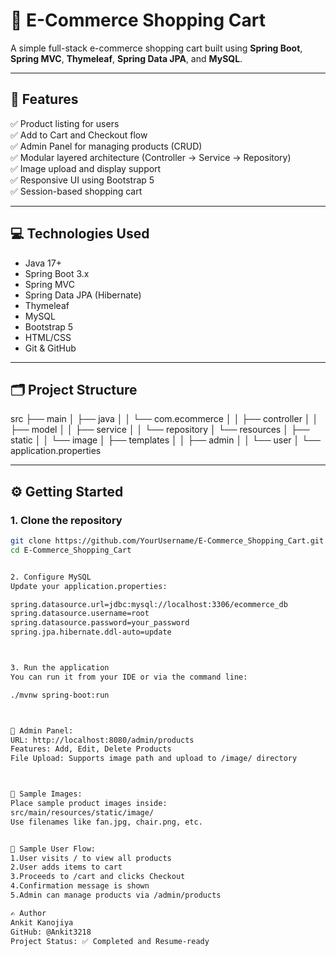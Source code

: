 # 🛒 E-Commerce Shopping Cart

A simple full-stack e-commerce shopping cart built using **Spring Boot**, **Spring MVC**, **Thymeleaf**, **Spring Data JPA**, and **MySQL**.

---

## 🔧 Features

✅ Product listing for users  
✅ Add to Cart and Checkout flow  
✅ Admin Panel for managing products (CRUD)  
✅ Modular layered architecture (Controller → Service → Repository)  
✅ Image upload and display support  
✅ Responsive UI using Bootstrap 5  
✅ Session-based shopping cart

---

## 💻 Technologies Used

- Java 17+
- Spring Boot 3.x
- Spring MVC
- Spring Data JPA (Hibernate)
- Thymeleaf
- MySQL
- Bootstrap 5
- HTML/CSS
- Git & GitHub

---

## 🗂️ Project Structure

src
├── main
│ ├── java
│ │ └── com.ecommerce
│ │ ├── controller
│ │ ├── model
│ │ ├── service
│ │ └── repository
│ └── resources
│ ├── static
│ │ └── image
│ ├── templates
│ │ ├── admin
│ │ └── user
│ └── application.properties




---

## ⚙️ Getting Started

### 1. Clone the repository

```bash
git clone https://github.com/YourUsername/E-Commerce_Shopping_Cart.git
cd E-Commerce_Shopping_Cart


2. Configure MySQL
Update your application.properties:

spring.datasource.url=jdbc:mysql://localhost:3306/ecommerce_db
spring.datasource.username=root
spring.datasource.password=your_password
spring.jpa.hibernate.ddl-auto=update



3. Run the application
You can run it from your IDE or via the command line:

./mvnw spring-boot:run



🔐 Admin Panel:
URL: http://localhost:8080/admin/products
Features: Add, Edit, Delete Products
File Upload: Supports image path and upload to /image/ directory



📁 Sample Images:
Place sample product images inside:
src/main/resources/static/image/
Use filenames like fan.jpg, chair.png, etc.


🧪 Sample User Flow:
1.User visits / to view all products
2.User adds items to cart
3.Proceeds to /cart and clicks Checkout
4.Confirmation message is shown
5.Admin can manage products via /admin/products

✍️ Author
Ankit Kanojiya
GitHub: @Ankit3218
Project Status: ✅ Completed and Resume-ready










